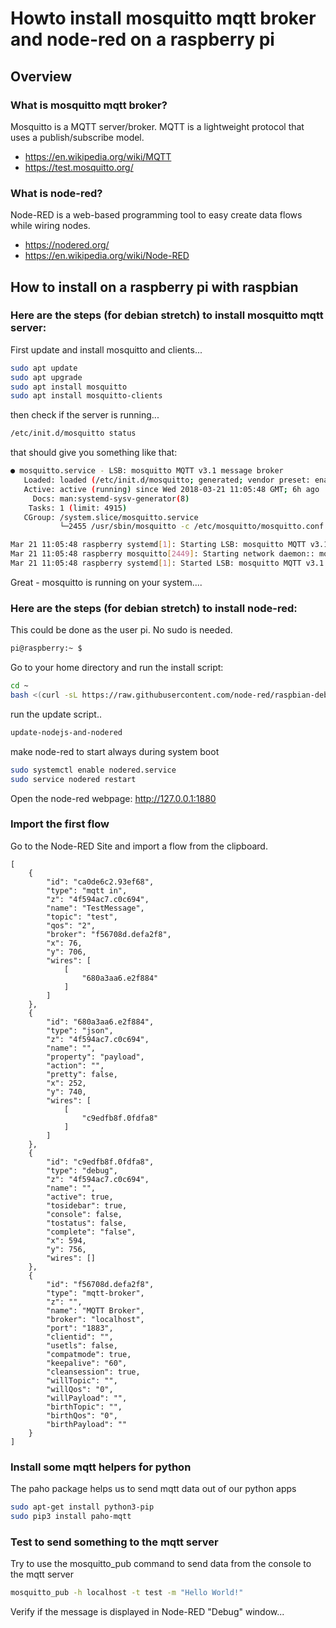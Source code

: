 # Howto install mosquitto mqtt broker and node-red on a raspberry pi

## Overview

### What is mosquitto mqtt broker?

Mosquitto is a MQTT server/broker. MQTT is a lightweight protocol that uses a publish/subscribe model.

* https://en.wikipedia.org/wiki/MQTT
* https://test.mosquitto.org/

### What is node-red?

Node-RED is a web-based programming tool to easy create data flows while wiring nodes.

* https://nodered.org/
* https://en.wikipedia.org/wiki/Node-RED

## How to install on a raspberry pi with raspbian 

### Here are the steps (for debian stretch) to install mosquitto mqtt server:

First update and install mosquitto and clients...
```bash
sudo apt update
sudo apt upgrade
sudo apt install mosquitto
sudo apt install mosquitto-clients 
```
then check if the server is running...
```bash
/etc/init.d/mosquitto status
```
that should give you something like that:
```bash
● mosquitto.service - LSB: mosquitto MQTT v3.1 message broker
   Loaded: loaded (/etc/init.d/mosquitto; generated; vendor preset: enabled)
   Active: active (running) since Wed 2018-03-21 11:05:48 GMT; 6h ago
     Docs: man:systemd-sysv-generator(8)
    Tasks: 1 (limit: 4915)
   CGroup: /system.slice/mosquitto.service
           └─2455 /usr/sbin/mosquitto -c /etc/mosquitto/mosquitto.conf

Mar 21 11:05:48 raspberry systemd[1]: Starting LSB: mosquitto MQTT v3.1 message broker...
Mar 21 11:05:48 raspberry mosquitto[2449]: Starting network daemon:: mosquitto.
Mar 21 11:05:48 raspberry systemd[1]: Started LSB: mosquitto MQTT v3.1 message broker.
```
Great - mosquitto is running on your system....

### Here are the steps (for debian stretch) to install node-red:

This could be done as the user pi. No sudo is needed.
```bash
pi@raspberry:~ $
```
Go to your home directory and run the install script:
```bash
cd ~
bash <(curl -sL https://raw.githubusercontent.com/node-red/raspbian-deb-package/master/resources/update-nodejs-and-nodered)
```
run the update script..
```bash
update-nodejs-and-nodered
```
make node-red to start always during system boot
```bash
sudo systemctl enable nodered.service
sudo service nodered restart
```
Open the node-red webpage:
http://127.0.0.1:1880

### Import the first flow

Go to the Node-RED Site and import a flow from the clipboard.

```
[
    {
        "id": "ca0de6c2.93ef68",
        "type": "mqtt in",
        "z": "4f594ac7.c0c694",
        "name": "TestMessage",
        "topic": "test",
        "qos": "2",
        "broker": "f56708d.defa2f8",
        "x": 76,
        "y": 706,
        "wires": [
            [
                "680a3aa6.e2f884"
            ]
        ]
    },
    {
        "id": "680a3aa6.e2f884",
        "type": "json",
        "z": "4f594ac7.c0c694",
        "name": "",
        "property": "payload",
        "action": "",
        "pretty": false,
        "x": 252,
        "y": 740,
        "wires": [
            [
                "c9edfb8f.0fdfa8"
            ]
        ]
    },
    {
        "id": "c9edfb8f.0fdfa8",
        "type": "debug",
        "z": "4f594ac7.c0c694",
        "name": "",
        "active": true,
        "tosidebar": true,
        "console": false,
        "tostatus": false,
        "complete": "false",
        "x": 594,
        "y": 756,
        "wires": []
    },
    {
        "id": "f56708d.defa2f8",
        "type": "mqtt-broker",
        "z": "",
        "name": "MQTT Broker",
        "broker": "localhost",
        "port": "1883",
        "clientid": "",
        "usetls": false,
        "compatmode": true,
        "keepalive": "60",
        "cleansession": true,
        "willTopic": "",
        "willQos": "0",
        "willPayload": "",
        "birthTopic": "",
        "birthQos": "0",
        "birthPayload": ""
    }
]
```

### Install some mqtt helpers for python

The paho package helps us to send mqtt data out of our python apps
```bash
sudo apt-get install python3-pip
sudo pip3 install paho-mqtt
```
### Test to send something to the mqtt server

Try to use the mosquitto_pub command to send data from the console to the mqtt server
```bash
mosquitto_pub -h localhost -t test -m "Hello World!"
```
Verify if the message is displayed in Node-RED "Debug" window...
